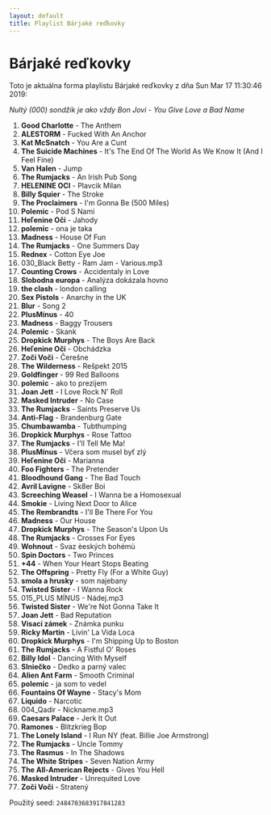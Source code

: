 ```yaml
---
layout: default
title: Playlist Bárjaké reďkovky
---
```

# Bárjaké reďkovky


Toto je aktuálna forma playlistu Bárjaké reďkovky z dňa Sun Mar 17 11:30:46 2019:  

*Nultý (000) sondžik je ako vždy Bon Jovi - You Give Love a Bad Name*  
1. **Good Charlotte** - The Anthem
2. **ALESTORM** - Fucked With An Anchor
3. **Kat McSnatch** - You Are a Cunt
4. **The Suicide Machines** - It's The End Of The World As We Know It (And I Feel Fine)
5. **Van Halen** - Jump
6. **The Rumjacks** - An Irish Pub Song
7. **HELENINE OCI** - Plavcik Milan
8. **Billy Squier** - The Stroke
9. **The Proclaimers** - I'm Gonna Be (500 Miles)
10. **Polemic** - Pod S Nami
11. **Heľenine Oči** - Jahody
12. **polemic** - ona je taka
13. **Madness** - House Of Fun
14. **The Rumjacks** - One Summers Day
15. **Rednex** - Cotton Eye Joe
16. 030_Black Betty - Ram Jam - Various.mp3
17. **Counting Crows** - Accidentaly in Love
18. **Slobodna europa** - Analýza dokázala hovno
19. **the clash** - london calling
20. **Sex Pistols** - Anarchy in the UK
21. **Blur** - Song 2
22. **PlusMínus** - 40
23. **Madness** - Baggy Trousers
24. **Polemic** - Skank
25. **Dropkick Murphys** - The Boys Are Back
26. **Heľenine Oči** - Obchádzka
27. **Zoči Voči** - Čerešne
28. **The Wilderness** - Rešpekt 2015
29. **Goldfinger** - 99 Red Balloons
30. **polemic** - ako to prezijem
31. **Joan Jett** - I Love Rock N' Roll
32. **Masked Intruder** - No Case
33. **The Rumjacks** - Saints Preserve Us
34. **Anti-Flag** - Brandenburg Gate
35. **Chumbawamba** - Tubthumping
36. **Dropkick Murphys** - Rose Tattoo
37. **The Rumjacks** - I'll Tell Me Ma!
38. **PlusMínus** - Včera som musel byť zlý
39. **Heľenine Oči** - Marianna
40. **Foo Fighters** - The Pretender
41. **Bloodhound Gang** - The Bad Touch
42. **Avril Lavigne** - Sk8er Boi
43. **Screeching Weasel** - I Wanna be a Homosexual
44. **Smokie** - Living Next Door to Alice
45. **The Rembrandts** - I'll Be There For You
46. **Madness** - Our House
47. **Dropkick Murphys** - The Season's Upon Us
48. **The Rumjacks** - Crosses For Eyes
49. **Wohnout** - Svaz èeských bohémù
50. **Spin Doctors** - Two Princes
51. **+44** - When Your Heart Stops Beating
52. **The Offspring** - Pretty Fly (For a White Guy)
53. **smola a hrusky** - som najebany
54. **Twisted Sister** - I Wanna Rock
55. 015_PLUS MÍNUS - Nádej.mp3
56. **Twisted Sister** - We're Not Gonna Take It
57. **Joan Jett** - Bad Reputation
58. **Visací zámek** - Známka punku
59. **Ricky Martin** - Livin' La Vida Loca
60. **Dropkick Murphys** - I'm Shipping Up to Boston
61. **The Rumjacks** - A Fistful O' Roses
62. **Billy Idol** - Dancing With Myself
63. **Slniečko** - Dedko a parný valec
64. **Alien Ant Farm** - Smooth Criminal
65. **polemic** - ja som to vedel
66. **Fountains Of Wayne** - Stacy's Mom
67. **Liquido** - Narcotic
68. 004_Qadir - Nickname.mp3
69. **Caesars Palace** - Jerk It Out
70. **Ramones** - Blitzkrieg Bop
71. **The Lonely Island** - I Run NY (feat. Billie Joe Armstrong)
72. **The Rumjacks** - Uncle Tommy
73. **The Rasmus** - In The Shadows
74. **The White Stripes** - Seven Nation Army
75. **The All-American Rejects** - Gives You Hell
76. **Masked Intruder** - Unrequited Love
77. **Zoči Voči** - Stratený

Použitý seed: ```2484703683917841283```
